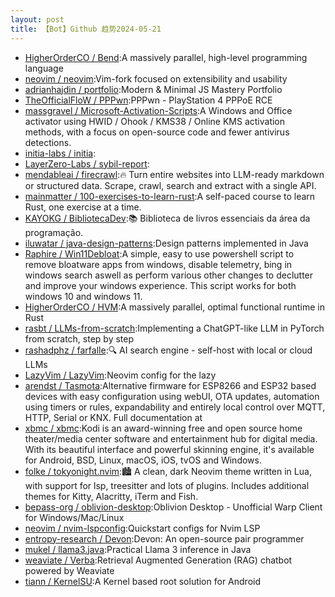 ```yaml
---
layout: post
title: 【Bot】Github 趋势2024-05-21
---
```


* [HigherOrderCO / Bend](https://github.com/HigherOrderCO/Bend):A massively parallel, high-level programming language
* [neovim / neovim](https://github.com/neovim/neovim):Vim-fork focused on extensibility and usability
* [adrianhajdin / portfolio](https://github.com/adrianhajdin/portfolio):Modern & Minimal JS Mastery Portfolio
* [TheOfficialFloW / PPPwn](https://github.com/TheOfficialFloW/PPPwn):PPPwn - PlayStation 4 PPPoE RCE
* [massgravel / Microsoft-Activation-Scripts](https://github.com/massgravel/Microsoft-Activation-Scripts):A Windows and Office activator using HWID / Ohook / KMS38 / Online KMS activation methods, with a focus on open-source code and fewer antivirus detections.
* [initia-labs / initia](https://github.com/initia-labs/initia):
* [LayerZero-Labs / sybil-report](https://github.com/LayerZero-Labs/sybil-report):
* [mendableai / firecrawl](https://github.com/mendableai/firecrawl):🔥 Turn entire websites into LLM-ready markdown or structured data. Scrape, crawl, search and extract with a single API.
* [mainmatter / 100-exercises-to-learn-rust](https://github.com/mainmatter/100-exercises-to-learn-rust):A self-paced course to learn Rust, one exercise at a time.
* [KAYOKG / BibliotecaDev](https://github.com/KAYOKG/BibliotecaDev):📚 Biblioteca de livros essenciais da área da programação.
* [iluwatar / java-design-patterns](https://github.com/iluwatar/java-design-patterns):Design patterns implemented in Java
* [Raphire / Win11Debloat](https://github.com/Raphire/Win11Debloat):A simple, easy to use powershell script to remove bloatware apps from windows, disable telemetry, bing in windows search aswell as perform various other changes to declutter and improve your windows experience. This script works for both windows 10 and windows 11.
* [HigherOrderCO / HVM](https://github.com/HigherOrderCO/HVM):A massively parallel, optimal functional runtime in Rust
* [rasbt / LLMs-from-scratch](https://github.com/rasbt/LLMs-from-scratch):Implementing a ChatGPT-like LLM in PyTorch from scratch, step by step
* [rashadphz / farfalle](https://github.com/rashadphz/farfalle):🔍 AI search engine - self-host with local or cloud LLMs
* [LazyVim / LazyVim](https://github.com/LazyVim/LazyVim):Neovim config for the lazy
* [arendst / Tasmota](https://github.com/arendst/Tasmota):Alternative firmware for ESP8266 and ESP32 based devices with easy configuration using webUI, OTA updates, automation using timers or rules, expandability and entirely local control over MQTT, HTTP, Serial or KNX. Full documentation at
* [xbmc / xbmc](https://github.com/xbmc/xbmc):Kodi is an award-winning free and open source home theater/media center software and entertainment hub for digital media. With its beautiful interface and powerful skinning engine, it's available for Android, BSD, Linux, macOS, iOS, tvOS and Windows.
* [folke / tokyonight.nvim](https://github.com/folke/tokyonight.nvim):🏙 A clean, dark Neovim theme written in Lua, with support for lsp, treesitter and lots of plugins. Includes additional themes for Kitty, Alacritty, iTerm and Fish.
* [bepass-org / oblivion-desktop](https://github.com/bepass-org/oblivion-desktop):Oblivion Desktop - Unofficial Warp Client for Windows/Mac/Linux
* [neovim / nvim-lspconfig](https://github.com/neovim/nvim-lspconfig):Quickstart configs for Nvim LSP
* [entropy-research / Devon](https://github.com/entropy-research/Devon):Devon: An open-source pair programmer
* [mukel / llama3.java](https://github.com/mukel/llama3.java):Practical Llama 3 inference in Java
* [weaviate / Verba](https://github.com/weaviate/Verba):Retrieval Augmented Generation (RAG) chatbot powered by Weaviate
* [tiann / KernelSU](https://github.com/tiann/KernelSU):A Kernel based root solution for Android
